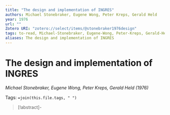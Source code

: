 ```yaml
---
title: "The design and implementation of INGRES"
authors: Michael Stonebraker, Eugene Wong, Peter Kreps, Gerald Held
year: 1976
url: ""
Zotero URI: "zotero://select/items/@stonebraker1976design"
tags: to-read, Michael-Stonebraker, Eugene-Wong, Peter-Kreps, Gerald-Held
aliases: The design and implementation of INGRES
---
```


# The design and implementation of INGRES  
_Michael Stonebraker, Eugene Wong, Peter Kreps, Gerald Held (1976)_

Tags: `=join(this.file.tags, " ")`

> [!abstract]-
> 


